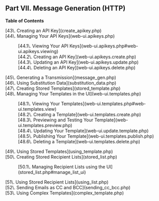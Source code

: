 ## Part VII. Message Generation (HTTP)

**Table of Contents**

<dl class="toc">

<dt>[43\. Creating an API Key](create_apikey.php)</dt>

<dt>[44\. Managing Your API Keys](web-ui.apikeys.php)</dt>

<dd>

<dl>

<dt>[44.1\. Viewing Your API Keys](web-ui.apikeys.php#web-ui.apikeys.viewing)</dt>

<dt>[44.2\. Creating an API Key](web-ui.apikeys.create.php)</dt>

<dt>[44.3\. Updating an API Key](web-ui.apikeys.update.php)</dt>

<dt>[44.4\. Deleting an API Key](web-ui.apikeys.delete.php)</dt>

</dl>

</dd>

<dt>[45\. Generating a Transmission](message_gen.php)</dt>

<dt>[46\. Using Substitution Data](substitution_data.php)</dt>

<dt>[47\. Creating Stored Templates](stored_template.php)</dt>

<dt>[48\. Managing Your Templates in the UI](web-ui.templates.php)</dt>

<dd>

<dl>

<dt>[48.1\. Viewing Your Templates](web-ui.templates.php#web-ui.templates.view)</dt>

<dt>[48.2\. Creating a Template](web-ui.templates.create.php)</dt>

<dt>[48.3\. Previewing and Testing Your Template](web-ui.templates.preview.php)</dt>

<dt>[48.4\. Updating Your Template](web-ui.update.template.php)</dt>

<dt>[48.5\. Publishing Your Template](web-ui.templates.publish.php)</dt>

<dt>[48.6\. Deleting a Template](web-ui.templates.delete.php)</dt>

</dl>

</dd>

<dt>[49\. Using Stored Templates](using_template.php)</dt>

<dt>[50\. Creating Stored Recipient Lists](stored_list.php)</dt>

<dd>

<dl>

<dt>[50.1\. Managing Recipient Lists using the UI](stored_list.php#manage_list_ui)</dt>

</dl>

</dd>

<dt>[51\. Using Stored Recipient Lists](using_list.php)</dt>

<dt>[52\. Sending Emails as CC and BCC](sending_cc_bcc.php)</dt>

<dt>[53\. Using Complex Templates](complex_template.php)</dt>

</dl>
